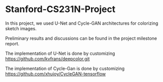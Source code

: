 # Stanford-CS231N-Project
In this project, we used U-Net and Cycle-GAN architectures for colorizing sketch images. 

Preliminary results and discussions can be found in the project milestone report.

The implementation of U-Net is done by customizing https://github.com/kvfrans/deepcolor.git

The implementation of Cycle-Gan is done by customizing https://github.com/xhujoy/CycleGAN-tensorflow 
